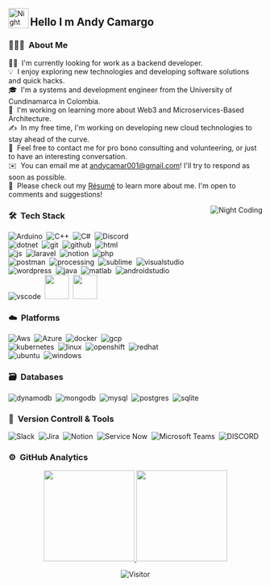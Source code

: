 

<img alt="Night Coding" src="./assets/Hand%20Wave.gif" width='40' align="left"/><h2 align="left">Hello I m Andy Camargo </h2>

<!-- ## 👋 &nbsp;Hey there! I'm Aditya Kanoi -->

### 👨🏻‍💻 &nbsp;About Me

👨‍💻 &nbsp;I'm currently looking for work as a backend developer.\
💡 &nbsp;I enjoy exploring new technologies and developing software solutions and quick hacks.\
🎓 &nbsp;I'm a systems and development engineer from the University of Cundinamarca in Colombia.\
🌱 &nbsp;I'm working on learning more about Web3 and Microservices-Based Architecture.\
✍️ &nbsp;In my free time, I'm working on developing new cloud technologies to stay ahead of the curve.\
💬 &nbsp;Feel free to contact me for pro bono consulting and volunteering, or just to have an interesting conversation.\
✉️ &nbsp;You can email me at andycamar001@gmail.com! I'll try to respond as soon as possible.\
📄 &nbsp;Please check out my  [Résumé](https://drive.google.com/drive/folders/1VNPplr4W83ruWeBLjx4AekbI3nQDdGwA) to learn more about me. I'm open to comments and suggestions!



<img alt="Night Coding" src="https://github.com/Adam-pw/Adam-pw/blob/main/animation_500_kxa883sd.gif" align="right"/>

### 🛠 &nbsp;Tech Stack


![Arduino](https://skillicons.dev/icons?i=arduino)&nbsp;
![C++](https://skillicons.dev/icons?i=cpp)&nbsp;
![C#](https://skillicons.dev/icons?i=cs)&nbsp;
![Discord](https://skillicons.dev/icons?i=discord)&nbsp;\
![dotnet](https://skillicons.dev/icons?i=dotnet)&nbsp;
![git](https://skillicons.dev/icons?i=git)&nbsp;
![github](https://skillicons.dev/icons?i=github)&nbsp;
![html](https://skillicons.dev/icons?i=html)&nbsp;\
![js](https://skillicons.dev/icons?i=js)&nbsp;
![laravel](https://skillicons.dev/icons?i=laravel)&nbsp;
![notion](https://skillicons.dev/icons?i=notion)&nbsp;
![php](https://skillicons.dev/icons?i=php)&nbsp;\
![postman](https://skillicons.dev/icons?i=postman)&nbsp;
![processing](https://skillicons.dev/icons?i=processing)&nbsp;
![sublime](https://skillicons.dev/icons?i=sublime)&nbsp;
![visualstudio](https://skillicons.dev/icons?i=visualstudio)&nbsp;\
![wordpress](https://skillicons.dev/icons?i=wordpress)&nbsp;
![java](https://skillicons.dev/icons?i=java)&nbsp;
![matlab](https://skillicons.dev/icons?i=matlab)&nbsp;
![androidstudio](https://skillicons.dev/icons?i=androidstudio)&nbsp;\
![vscode](https://skillicons.dev/icons?i=vscode)&nbsp;
<img src="https://cdn.jsdelivr.net/gh/devicons/devicon/icons/netbeans/netbeans-original.svg" width="48" height="48" />&nbsp;
<img src="https://cdn.jsdelivr.net/gh/devicons/devicon/icons/swagger/swagger-original.svg" width="48" height="48" />&nbsp;

       
### ☁️ &nbsp;Platforms
![Aws](https://skillicons.dev/icons?i=aws)&nbsp;
![Azure](https://skillicons.dev/icons?i=azure)&nbsp;
![docker](https://skillicons.dev/icons?i=docker)&nbsp;
![gcp](https://skillicons.dev/icons?i=gcp)&nbsp;\
![kubernetes](https://skillicons.dev/icons?i=kubernetes)&nbsp;
![linux](https://skillicons.dev/icons?i=linux)&nbsp;
![openshift](https://skillicons.dev/icons?i=openshift)&nbsp;
![redhat](https://skillicons.dev/icons?i=redhat)&nbsp;\
![ubuntu](https://skillicons.dev/icons?i=ubuntu)&nbsp;
![windows](https://skillicons.dev/icons?i=windows)&nbsp;


### 🗃 &nbsp;Databases

![dynamodb](https://skillicons.dev/icons?i=dynamodb)&nbsp;
![mongodb](https://skillicons.dev/icons?i=mongodb)&nbsp;
![mysql](https://skillicons.dev/icons?i=mysql)&nbsp;
![postgres](https://skillicons.dev/icons?i=postgres)&nbsp;
![sqlite](https://skillicons.dev/icons?i=sqlite)&nbsp;



### 🧰 &nbsp;Version Controll & Tools 

![Slack](https://img.shields.io/badge/Slack-4A154B?style=for-the-badge&logo=slack&logoColor=white)&nbsp;
![Jira](https://img.shields.io/badge/jira-%230A0FFF.svg?style=for-the-badge&logo=jira&logoColor=white)&nbsp;
![Notion](https://img.shields.io/badge/Notion-%23000000.svg?style=for-the-badge&logo=notion&logoColor=white)&nbsp;
![Service Now](https://img.shields.io/badge/Service%20Now-0078d7.svg?style=for-the-badge&logo=visual-studio-code&logoColor=white)&nbsp;
![Microsoft Teams](https://img.shields.io/badge/Microsoft%20Teams-512BD4.svg?style=for-the-badge&logo=Microsoft-teams&logoColor=white)&nbsp;
![DISCORD](https://img.shields.io/badge/DISCORD-512BD4.svg?style=for-the-badge&logo=DISCORD&logoColor=white)&nbsp;

### ⚙️ &nbsp;GitHub Analytics

<p align="center">
  <a href="https://github.com/AndyCamargo/AndyCamargo">
    <img height="180em" src="https://github-readme-stats-eight-theta.vercel.app/api?username=AndyCamargo&show_icons=true&theme=algolia&include_all_commits=true&count_private=true"/>
  </a>
  <a href="https://github.com/AndyCamargo/AndyCamargo">
    <img height="180em" src="https://github-readme-stats-eight-theta.vercel.app/api/top-langs/?username=AndyCamargo&layout=compact&langs_count=10&theme=algolia"/>
  </a>
</p>

<p align="center">
<!--  <img height="180em" src="https://github-readme-streak-stats.herokuapp.com/?user=AndyCamargo&theme=dark&hide_border=true"/> -->
</p>


<div align="center">
  
 ![Visitor](https://visitor-badge.laobi.icu/badge?page_id=AndyCamargo.repoName)
 
</div>
